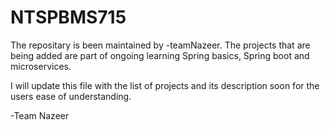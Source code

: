 # NTSPBMS715

The repositary is been maintained by -teamNazeer. The projects that are being added are part of ongoing learning Spring basics, Spring boot and microservices.

I will update this file with the list of projects and its description soon for the users ease of understanding.

-Team Nazeer
